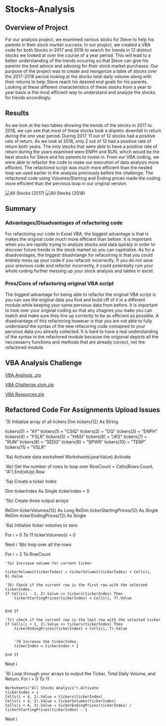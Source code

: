 # Stocks-Analysis
## Overview of Project
For our analysis project, we examined various sticks for Steve to help his parents in their stock market success. In our project, we created a VBA code for both Stocks in 2017 and 2018 to search for trends in 12 distinct stocks we looked at over the course of a year period. This will lead to a better understanding of the trends occuring so that Steve can give his parents the best advice and adivsing for their stock market purchases. Our purpose of the project was to create and reorganize a table of stocks over the 2017-2018 period looking at the stocks total daily volume along with their returns to help Steve reach his desired end goals for his parents. Looking at these different characteristics of these stocks from a year to year basis is the most efficient way to understand and analyze the stocks for trends accordingly.
## Results
As we look at the two tables showing the trends of the stocks in 2017 to 2018, we can see that most of these stocks took a dramtic downfall in return during the one year period. During 2017, 11 out of 12 stocks had a positive rate of return. As we look at 2018, only 2 out of 12 had a positive rate of return both years. The only stocks that were able to have a positive rate of return during the years examined were ENPH and RUN, which would be the best stocks for Steve and his parents to invest in. From our VBA coding, we were able to refactor the code to make our execution of data analysis more efficient. The refactored script was much more efficient than the nested loop we used earlier in the analysis previously before the challenge. The refactored code using Volumes/Starting and Ending prices made the coding more efficient than the pervious loop in our original version.

![All Stocks (2017)](https://user-images.githubusercontent.com/107444840/175656162-cc30e7c5-be18-4ffa-b5b6-8567dc8ce360.png)
![All Stocks (2018)](https://user-images.githubusercontent.com/107444840/175656220-7de64d87-4390-4e7e-8a09-d56753a85327.png)
## Summary
### Advantages/Disadvantages of refactoring code
For refactoring our code in Excel VBA, the biggest advantage is that is makes the orignial code much more efficient than before. It is important when you are rapidly trying to analyze stocks and data quickly in order to discover future trends in the stock market so you can capitialize. As for a disadvantages, the biggest disadvtange for refacotring is that you could entirely mess up your code if you refacotr incorrectly. If you do not save your previous code and refactor incorrectly, it could potentially ruin your whole coding further messing up your stock analysis and tables in excel. 
### Pros/Cons of refactoring original VBA script
The biggest advantage for being able to refactor the original VBA script is  you can use the original data you find and build off of it in a different module while keeping your same pervious data from before. It is important to look over your original coding so that any chagnes you make you can match and make sure they line up correctly to be as efficient as possible. A disadvantage of this refactoring however is that you are not able to fully understand the syntax of the new refacoring code comapred to your pervious data you already collected. It is hard to have a real understanding of the syntax in the refactored module because the origional depicts all the neccessarry functions and methods that are already correct, not the refactored module.

## VBA Analysis Challenge
[VBA Analysis .zip](https://github.com/HuntDask/Stocks-Analysis/files/8981604/VBA.Analysis.zip)

[VBA Challenge.xlsm.zip](https://github.com/HuntDask/Stocks-Analysis/files/8981611/VBA.Challenge.xlsm.zip)

[VBA Resources.zip](https://github.com/HuntDask/Stocks-Analysis/files/8981605/VBA.Resources.zip)


## Refactored Code For Assignments Upload Issues
'3) Initialize array of all tickers
Dim tickers(12) As String

tickers(0) = "AY"
tickers(1) = "CSIQ"
tickers(2) = "DQ"
tickers(3) = "ENPH"
tickers(4) = "FSLR"
tickers(5) = "HASI"
tickers(6) = "JKS"
tickers(7) = "RUN"
tickers(8) = "SEDG"
tickers(9) = "SPWR"
tickers(10) = "TERP"
tickers(11) = "VSLR"



'4a) Activate data worksheet
Worksheets(yearValue).Activate

'4b) Get the number of rows to loop over
RowCount = Cells(Rows.Count, "A").End(xlUp).Row

'5a) Create a ticker Index

Dim tickerIndex As Single
tickerIndex = 0

'5b) Create three output arrays

ReDim tickerVolumes(12) As Long
ReDim tickerStartingPrices(12) As Single
ReDim tickerEndingPrices(12) As Single

'6a) Initialize ticker volumes to zero
    
For i = 0 To 11
tickerVolumes(i) = 0

Next i
'6b) loop over all the rows

For i = 2 To RowCount

    '7a) Increase volume for current ticker
   
    tickerVolumes(tickerIndex) = tickerVolumes(tickerIndex) + Cells(i, 9).Value
    
    '7b) Check if the current row is the first row with the selected tickerIndex.
    If Cells(i - 1, 2).Value <> tickers(tickerIndex) Then
        tickerStartingPrices(tickerIndex) = Cells(i, 7).Value
        
        
    End If
    
    '7c) check if the current row is the last row with the selected ticker
    If Cells(i + 1, 2).Value <> tickers(tickerIndex) Then
        tickerEndingPrices(tickerIndex) = Cells(i, 7).Value
        

        '7d Increase the tickerIndex.
        tickerIndex = tickerIndex + 1
        
    End If

Next i

'8) Loop through your arrays to output the Ticker, Total Daily Volume, and Return.
For i = 0 To 11
    
    Worksheets("All Stocks Analysis").Activate
    tickerIndex = i
    Cells(i + 4, 1).Value = tickers(tickerIndex)
    Cells(i + 4, 2).Value = tickerVolumes(tickerIndex)
    Cells(i + 4, 3).Value = tickerEndingPrices(tickerIndex) / tickerStartingPrices(tickerIndex) - 1
    
Next i


